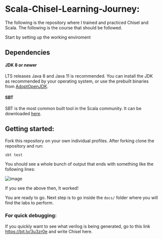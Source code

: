 # Scala-Chisel-Learning-Journey:

The following is the repository where I trained and practiced Chisel and Scala. The following is the course that should be followed. 

Start by setting up the working enviroment

## Dependencies

#### JDK 8 or newer

LTS releases Java 8 and Java 11 is recommended. You can install the JDK as recommended by your operating system, or use the prebuilt binaries from [AdoptOpenJDK](https://adoptopenjdk.net/).

#### SBT 

SBT is the most common built tool in the Scala community. It can be downloaded [here](https://www.scala-sbt.org/download.html).  


## Getting started:

Fork this repository on your own individual profiles. After forking clone the repository and run:

```sh
sbt test
```

You should see a whole bunch of output that ends with something like the following lines:

![image](https://user-images.githubusercontent.com/51242857/134680755-4e814974-2d2a-456e-9d89-f71475ab8ca0.png)


If you see the above then, It worked!

You are ready to go. Next step is to go inside the `docs/` folder where you will find the labs to perform.

### For quick debugging:
If you quickly want to see what verilog is being generated, go to this link  https://bit.ly/3u3zr0e and write Chisel here.
